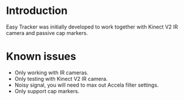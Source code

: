 # Introduction
Easy Tracker was initially developed to work together with Kinect V2 IR camera and passive cap markers.

# Known issues
* Only working with IR cameras.
* Only testing with Kinect V2 IR camera.
* Noisy signal, you will need to max out Accela filter settings.
* Only support cap markers. 